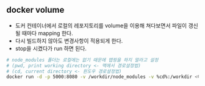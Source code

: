 ## docker volume

- 도커 컨테이너에서 로컬의 레포지토리를 volume을 이용해 쳐다보면서 파일이 갱신될 때마다 mapping 한다.
- 다시 빌드하지 않아도 변경사항이 적용되게 한다.
- stop을 시켰다가 run 하면 된다.

```sh
# node_modules 폴더는 로컬에는 없기 때문에 맵핑을 하지 말라고 설정
# (pwd, print working directory <- 맥에서 경로설정법)
# (cd, current directory <- 윈도우 경로설정법)
docker run -d -p 5000:8080 -v /workdir/node_modules -v %cd%:/workdir <이미지 아이디>
```
